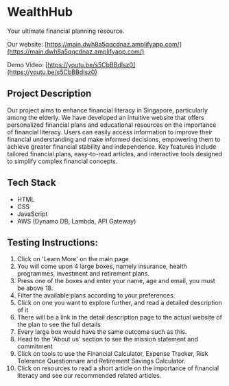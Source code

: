 # WealthHub

Your ultimate financial planning resource.

Our website: [https://main.dwh8a5qqcdnaz.amplifyapp.com/](https://main.dwh8a5qqcdnaz.amplifyapp.com/)

Demo Video: [https://youtu.be/s5CbBBdIsz0](https://youtu.be/s5CbBBdIsz0)

## Project Description

Our project aims to enhance financial literacy in Singapore, particularly among the elderly. We have developed an intuitive website that offers personalized financial plans and educational resources on the importance of financial literacy. Users can easily access information to improve their financial understanding and make informed decisions, empowering them to achieve greater financial stability and independence. Key features include tailored financial plans, easy-to-read articles, and interactive tools designed to simplify complex financial concepts.

## Tech Stack
- HTML
- CSS
- JavaScript
- AWS (Dynamo DB, Lambda, API Gateway)

## Testing Instructions:

1. Click on 'Learn More' on the main page
2. You will come upon 4 large boxes, namely insurance, health programmes, investment and retirement plans.
3. Press one of the boxes and enter your name, age and email, you must be above 18.
4. Filter the available plans according to your preferences. 
5. Click on one you want to explore further, and read a detailed description of it
6. There will be a link in the detail description page to the actual website of the plan to see the full details
7. Every large box would have the same outcome such as this.
8. Head to the 'About us' section to see the mission statement and commitment
9. Click on tools to use the Financial Calculator, Expense Tracker, Risk Tolerance Questionnare and Retirement Savings Calculator.
10. Click on resources to read a short article on the importance of financial literacy and see our recommended related articles.
